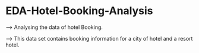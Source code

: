 # EDA-Hotel-Booking-Analysis
-->  Analysing the data of hotel Booking.

--> This data set contains booking information for a city of hotel and a resort hotel.

